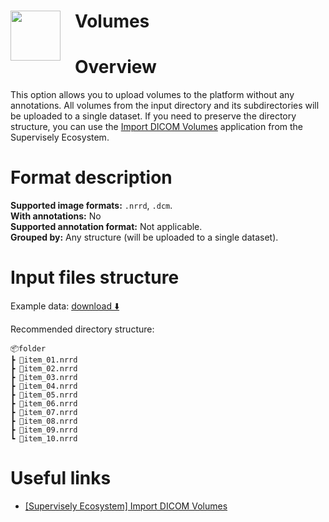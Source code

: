 <h1 align="left" style="border-bottom: 0"> <img align="left" src="https://github.com/supervisely-ecosystem/import-wizard-docs/assets/48913536/fac640ee-a795-4385-b180-c4348dac290a" width="80" style="padding-right: 20px;"> Volumes </h1>

# Overview

This option allows you to upload volumes to the platform without any annotations. All volumes from the input directory and its subdirectories will be uploaded to a single dataset. If you need to preserve the directory structure, you can use the <a href="https://ecosystem.supervisely.com/apps/import-dicom-volumes" target="_blank">Import DICOM Volumes</a> application from the Supervisely Ecosystem.

# Format description

**Supported image formats:** `.nrrd`, `.dcm`.<br>
**With annotations:** No<br>
**Supported annotation format:** Not applicable.<br>
**Grouped by:** Any structure (will be uploaded to a single dataset).<br>

# Input files structure

Example data: [download ⬇️](https://github.com/supervisely-ecosystem/import-wizard-docs/files/15013758/sample_images.zip)<br>

Recommended directory structure:

```text
📦folder
┣ 🩻item_01.nrrd
┣ 🩻item_02.nrrd
┣ 🩻item_03.nrrd
┣ 🩻item_04.nrrd
┣ 🩻item_05.nrrd
┣ 🩻item_06.nrrd
┣ 🩻item_07.nrrd
┣ 🩻item_08.nrrd
┣ 🩻item_09.nrrd
┗ 🩻item_10.nrrd
```

# Useful links

- <a href="https://ecosystem.supervisely.com/apps/import-dicom-volumes" target="_blank">[Supervisely Ecosystem] Import DICOM Volumes</a>
